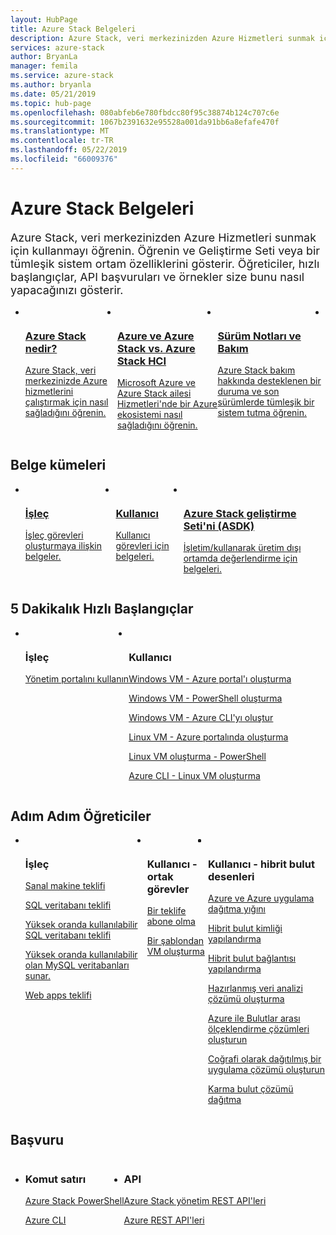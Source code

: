 ```yaml
---
layout: HubPage
title: Azure Stack Belgeleri
description: Azure Stack, veri merkezinizden Azure Hizmetleri sunmak için kullanmayı öğrenin. Öğrenin ve Geliştirme Seti veya bir tümleşik sistem ortam özelliklerini gösterir. Öğreticiler, hızlı başlangıçlar, API başvuruları ve örneklerde Azure Stack ve API'leri nasıl kullanılacağını gösterir.
services: azure-stack
author: BryanLa
manager: femila
ms.service: azure-stack
ms.author: bryanla
ms.date: 05/21/2019
ms.topic: hub-page
ms.openlocfilehash: 080abfeb6e780fbdcc80f95c38874b124c707c6e
ms.sourcegitcommit: 1067b2391632e95528a001da91bb6a8efafe470f
ms.translationtype: MT
ms.contentlocale: tr-TR
ms.lasthandoff: 05/22/2019
ms.locfileid: "66009376"
---
```

<div id="main" class="v2">
<h1>Azure Stack Belgeleri</h1>
<p style="font-size: 1.12rem;margin-bottom: 1rem;">Azure Stack, veri merkezinizden Azure Hizmetleri sunmak için kullanmayı öğrenin. Öğrenin ve Geliştirme Seti veya bir tümleşik sistem ortam özelliklerini gösterir. Öğreticiler, hızlı başlangıçlar, API başvuruları ve örnekler size bunu nasıl yapacağınızı gösterir.</p>
<ul class="cardsY panelContent singlePanelContent" style="display:flex!important;">
        <li>
            <a href="/azure-stack/operator/azure-stack-overview">
                <div class="cardSize">
                    <div class="cardPadding">
                        <div class="card">
                            <div class="cardImageOuter">
                                <div class="cardImage">
                                    <img src="media/index/i_overview.svg" alt="" />
                                </div>
                            </div>
                            <div class="cardText">
                                <h3>Azure Stack nedir?</h3>
                                <p>Azure Stack, veri merkezinizde Azure hizmetlerini çalıştırmak için nasıl sağladığını öğrenin.</p>
                            </div>
                        </div>
                    </div>
                </div>
            </a>
        </li>
        <li>
            <a href="/azure-stack/operator/compare-azure-azure-stack">
                <div class="cardSize">
                    <div class="cardPadding">
                        <div class="card">
                            <div class="cardImageOuter">
                                <div class="cardImage">
                                    <img src="media/index/i_overview.svg" alt="" />
                                </div>
                            </div>
                            <div class="cardText">
                                <h3>Azure ve Azure Stack vs. Azure Stack HCI</h3>
                                <p>Microsoft Azure ve Azure Stack ailesi Hizmetleri'nde bir Azure ekosistemi nasıl sağladığını öğrenin.</p>
                            </div>
                        </div>
                    </div>
                </div>
            </a>
        </li>
        <li>
            <a href="/azure-stack/operator/azure-stack-servicing-policy">
                <div class="cardSize">
                    <div class="cardPadding">
                        <div class="card">
                            <div class="cardImageOuter">
                                <div class="cardImage">
                                    <img src="media/index/i_guidelines.svg" alt="" />
                                </div>
                            </div>
                            <div class="cardText">
                                <h3>Sürüm Notları ve Bakım</h3>
                                <p>Azure Stack bakım hakkında desteklenen bir duruma ve son sürümlerde tümleşik bir sistem tutma öğrenin.</p>
                            </div>
                        </div>
                    </div>
                </div>
            </a>
        </li>
        <li>
</ul>

<h2>Belge kümeleri</h2>
<ul class="cardsY panelContent singlePanelContent" style="display:flex!important;">
    <li>
        <a href="/en-us/azure-stack/operator/">
                <div class="cardSize">
                    <div class="cardPadding">
                        <div class="card">
                            <div class="cardImageOuter">
                                <div class="cardImage">
                                     <img src="media/index/azure-stack2.svg" alt="" >
                                </div>
                            </div>
                            <div class="cardText x-hidden-focus">
                                <h3>İşleç</h3>
                                <p>İşleç görevleri oluşturmaya ilişkin belgeler.<br><br></p>
                            </div>
                        </div>
                    </div>
                </div>
            </a>
    </li>
    <li>
        <a href="/en-us/azure-stack/user/">
                <div class="cardSize">
                    <div class="cardPadding">
                        <div class="card">
                            <div class="cardImageOuter">
                                <div class="cardImage">
                                     <img src="media/index/azure-stack2.svg" alt="">
                                </div>
                            </div>
                            <div class="cardText">
                                <h3 class="x-hidden-focus">Kullanıcı</h3>
                                <p>Kullanıcı görevleri için belgeleri.<br><br></p>
                            </div>
                        </div>
                    </div>
                </div>
            </a>
    </li>
    <li>
        <a href="/en-us/azure-stack/asdk/">
                <div class="cardSize">
                    <div class="cardPadding">
                        <div class="card">
                            <div class="cardImageOuter">
                                <div class="cardImage">
                                      <img src="media/index/azure-stack2.svg" alt="">
                                </div>
                            </div>
                            <div class="cardText">
                                <h3>Azure Stack geliştirme Seti'ni (ASDK)</h3>
                                <p>İşletim/kullanarak üretim dışı ortamda değerlendirme için belgeleri.</p>
                            </div>
                        </div>
                    </div>
                </div>
            </a>
    </li>
</ul>

<h2>5 Dakikalık Hızlı Başlangıçlar</h2>
<ul class="cardsF panelContent singlePanelContent cols cols3" style="display:flex!important;">
    <li>
        <div class="cardSize">
            <div class="cardPadding">
                <div class="card">
                    <div class="cardImageOuter">
                        <div class="cardImage">
                            <img src="media/index/i_quick-start.svg" alt="">
                        </div>
                    </div>
                    <div class="cardText">
                        <h3>İşleç</h3>
                        <p><a href="/azure-stack/operator/azure-stack-manage-portals">Yönetim portalını kullanın</a></p>
                    </div>
                </div>
            </div>
        </div>
    </li>
    <li>
        <div class="cardSize">
            <div class="cardPadding">
                <div class="card">
                    <div class="cardImageOuter">
                        <div class="cardImage">
                            <img src="media/index/i_quick-start.svg" alt="">
                        </div>
                    </div>
                    <div class="cardText">
                        <h3>Kullanıcı</h3>
                        <p><a href="/azure-stack/user/azure-stack-quick-windows-portal">Windows VM - Azure portal'ı oluşturma</a></p>
                        <p><a href="/azure-stack/user/azure-stack-quick-create-vm-windows-powershell">Windows VM - PowerShell oluşturma</a></p>
                        <p><a href="/azure-stack/user/azure-stack-quick-create-vm-windows-cli">Windows VM - Azure CLI'yı oluştur</a></p>
                        <p><a href="/azure-stack/user/azure-stack-quick-linux-portal">Linux VM - Azure portalında oluşturma</a></p>
                        <p><a href="/azure-stack/user/azure-stack-quick-create-vm-linux-powershell">Linux VM oluşturma - PowerShell</a></p>
                        <p><a href="/azure-stack/user/azure-stack-quick-create-vm-linux-cli">Azure CLI - Linux VM oluşturma</a></p>
                    </div>
                </div>
            </div>
        </div>
    </li>
</ul>

<h2>Adım Adım Öğreticiler</h2>
<ul class="cardsF panelContent singlePanelContent cols cols3" style="display:flex!important;">
    <li>
        <div class="cardSize">
            <div class="cardPadding">
                <div class="card">
                    <div class="cardImageOuter">
                        <div class="cardImage">
                            <img src="media/index/i_tasks.svg" alt="">
                        </div>
                    </div>
                    <div class="cardText">
                        <h3>İşleç</h3>
                        <p><a href="/azure-stack/operator/azure-stack-tutorial-tenant-vm">Sanal makine teklifi</a></p>
                        <p><a href="/azure-stack/operator/azure-stack-tutorial-sql-server">SQL veritabanı teklifi</a></p>
                        <p><a href="/azure-stack/operator/azure-stack-tutorial-sql">Yüksek oranda kullanılabilir SQL veritabanı teklifi</a></p>
                        <p><a href="/azure-stack/operator/azure-stack-tutorial-mysql">Yüksek oranda kullanılabilir olan MySQL veritabanları sunar.</a></p>
                        <p><a href="/azure-stack/operator/azure-stack-tutorial-app-service">Web apps teklifi</a></p>
                    </div>
                </div>
            </div>
        </div>
    </li>
    <li>
        <div class="cardSize">
            <div class="cardPadding">
                <div class="card">
                    <div class="cardImageOuter">
                        <div class="cardImage">
                            <img src="media/index/i_tasks.svg" alt="">
                        </div>
                    </div>
                    <div class="cardText">
                        <h3>Kullanıcı - ortak görevler</h3>
                        <p><a href="/azure-stack/user/azure-stack-subscribe-services">Bir teklife abone olma</a></p>
                        <p><a href="/azure-stack/user/azure-stack-create-vm-template">Bir şablondan VM oluşturma</a></p>
                    </div>
                </div>
            </div>
        </div>
    </li>    
    <li></li>
    <li></li>
    <li>
        <div class="cardSize">
            <div class="cardPadding">
                <div class="card">
                    <div class="cardImageOuter">
                        <div class="cardImage">
                            <img src="media/index/i_tasks.svg" alt="">
                        </div>
                    </div>
                    <div class="cardText">
                        <h3>Kullanıcı - hibrit bulut desenleri</h3>
                        <p><a href="/azure-stack/user/azure-stack-solution-pipeline">Azure ve Azure uygulama dağıtma yığını</a></p>
                        <p><a href="/azure-stack/user/azure-stack-solution-hybrid-identity">Hibrit bulut kimliği yapılandırma</a></p>
                        <p><a href="/azure-stack/user/azure-stack-solution-hybrid-connectivity">Hibrit bulut bağlantısı yapılandırma</a></p>
                        <p><a href="/azure-stack/user/azure-stack-solution-staged-data-analytics">Hazırlanmış veri analizi çözümü oluşturma</a></p>
                        <p><a href="/azure-stack/user/azure-stack-solution-cloud-burst">Azure ile Bulutlar arası ölçeklendirme çözümleri oluşturun</a></p>
                        <p><a href="/azure-stack/user/azure-stack-solution-geo-distributed">Coğrafi olarak dağıtılmış bir uygulama çözümü oluşturun</a></p>
                        <p><a href="/azure-stack/user/azure-stack-solution-hybrid-cloud">Karma bulut çözümü dağıtma</a></p>
                    </div>
                </div>
            </div>
        </div>
    </li>        
</ul>

<h2>Başvuru</h2>
<ul class="cardsF panelContent singlePanelContent cols cols3" style="display:flex!important;">
    <li>
        <div class="cardSize">
            <div class="cardPadding">
                <div class="card">
                    <div class="cardText">
                        <h3>Komut satırı</h3>
                        <p><a href="/powershell/azure/azure-stack/overview">Azure Stack PowerShell</a></p>
                        <p><a href="/cli/azure/?view=azure-cli-latest">Azure CLI</a></p>
                    </div>
                </div>
            </div>
        </div>
    </li>
    <li>
        <div class="cardSize">
            <div class="cardPadding">
                <div class="card">
                    <div class="cardText">
                        <h3>API</h3>
                        <p><a href="/rest/api/azure-stack/">Azure Stack yönetim REST API'leri</a></p>
                        <p><a href="/rest/api/azure">Azure REST API'leri</a></p>
                     </div>
                </div>
            </div>
        </div>
    </li>
</ul>
</div>
